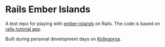 # Rails Ember Islands

A test repo for playing with [ember-islands](https://github.com/mitchlloyd/ember-islands) on Rails.
The code is based on [rails-tutorial app](https://bitbucket.org/railstutorial/sample_app_4th_ed).

Built during personal development days on [Kollegorna](https://www.kollegorna.se/en/).
